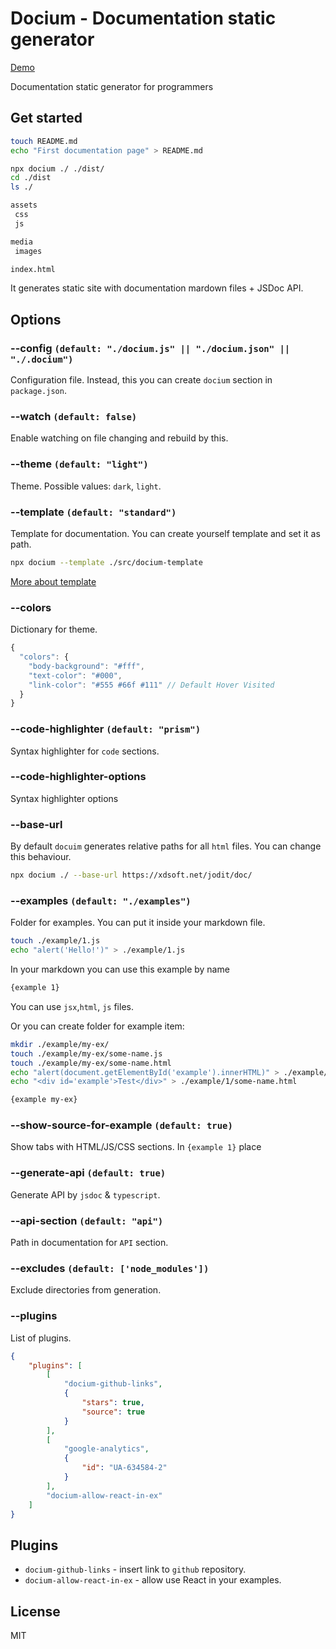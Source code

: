 # Docium - Documentation static generator

[Demo](https://xdan.github.io/docium/)

Documentation static generator for programmers

## Get started

```bash
touch README.md
echo "First documentation page" > README.md
```

```bash
npx docium ./ ./dist/
cd ./dist
ls ./
```

```bash
assets
 css
 js

media
 images

index.html
```

It generates static site with documentation mardown files + JSDoc API.

## Options

### --config `(default: "./docium.js" || "./docium.json" || "./.docium")`

Configuration file. Instead, this you can create `docium` section in `package.json`.

### --watch `(default: false)`

Enable watching on file changing and rebuild by this.

### --theme `(default: "light")`

Theme. Possible values: `dark`, `light`.

### --template `(default: "standard")`

Template for documentation. You can create yourself template and set it as path.

```bash
npx docium --template ./src/docium-template
```

[More about template](documentation/template.md)

### --colors

Dictionary for theme.

```js
{
  "colors": {
    "body-background": "#fff",
    "text-color": "#000",
    "link-color": "#555 #66f #111" // Default Hover Visited
  }
}
```

### --code-highlighter `(default: "prism")`

Syntax highlighter for `code` sections.

### --code-highlighter-options

Syntax highlighter options

### --base-url

By default `docuim` generates relative paths for all `html` files. You can change this behaviour.

```bash
npx docium ./ --base-url https://xdsoft.net/jodit/doc/
```

### --examples `(default: "./examples")`

Folder for examples. You can put it inside your markdown file.

```bash
touch ./example/1.js
echo "alert('Hello!')" > ./example/1.js
```

In your markdown you can use this example by name

```md
{example 1}
```

You can use `jsx`,`html`, `js` files.

Or you can create folder for example item:

```bash
mkdir ./example/my-ex/
touch ./example/my-ex/some-name.js
touch ./example/my-ex/some-name.html
echo "alert(document.getElementById('example').innerHTML)" > ./example/1/some-name.js
echo "<div id='example'>Test</div>" > ./example/1/some-name.html
```

```md
{example my-ex}
```

### --show-source-for-example `(default: true)`

Show tabs with HTML/JS/CSS sections. In `{example 1}` place

### --generate-api `(default: true)`

Generate API by `jsdoc` & `typescript`.

### --api-section `(default: "api")`

Path in documentation for `API` section.

### --excludes `(default: ['node_modules'])`

Exclude directories from generation.

### --plugins

List of plugins.

```json
{
	"plugins": [
		[
			"docium-github-links",
			{
				"stars": true,
				"source": true
			}
		],
		[
			"google-analytics",
			{
				"id": "UA-634584-2"
			}
		],
		"docium-allow-react-in-ex"
	]
}
```

## Plugins

-   `docium-github-links` - insert link to `github` repository.
-   `docium-allow-react-in-ex` - allow use React in your examples.

## License

MIT

